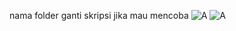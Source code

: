 nama folder ganti skripsi jika mau mencoba
![A](http://url/to/https://github.com/goulkan1/Monitoring-Compost/blob/master/documentation/a2.PNG?raw=true)
![A](http://url/to/https://github.com/goulkan1/Monitoring-Compost/blob/master/documentation/a1.PNG?raw=true)
